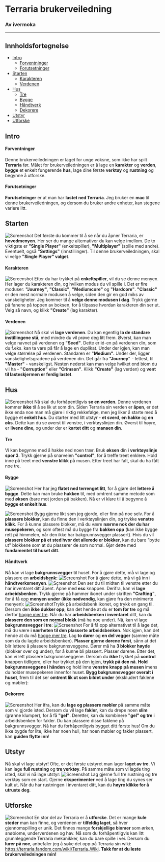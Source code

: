 # Terraria brukerveiledning

### Av ivermoka

---

## Innholdsfortegnelse
  - [Intro](#intro)
    - [Forventninger](#forventninger)
    - [Forutsetninger](#forutsetninger)
  - [Starten](#starten)
    - [Karakteren](#karakteren)
    - [Verdenen](#verdenen)
  - [Hus](#hus)
    - [Tre](#tre)
    - [Bygge](#bygge)
    - [Håndtverk](#håndtverk)
    - [Dekorere](#dekorere)
  - [Utstyr](#utstyr)
  - [Utforske](#utforske)

## Intro

#### Forventninger

Denne brukerveiledningen er laget for unge voksne, som ikke har spilt **Terraria** før. Målet for brukerveiledningen er å lage en **karakter** og **verden**, **bygge** et enkelt fungerende **hus**, lage dine første **verktøy** og **rustning** og begynne å utforske.

#### Forutsetninger

**Forutsetninger** er at man har **lastet ned Terraria**. Jeg bruker en **mac** til denne brukerveiledningen, og dersom du bruker andre enheter, kan stegene variere litt.

## Starten

![Screenshot](images/Screenshot%202024-01-22%20at%2010.29.30.png)
Det første du kommer til å se når du åpner Terraria, er **hovedmenyen**. Her ser du mange alternativer du kan velge imellom. De to viktigste er **"Single Player"** (enkeltspiller), **"Multiplayer"** (spille med andre). Eventuelt, også **"Settings"** (innstillinger). Til denne brukerveiledningen, skal vi velge **"Single Player" valget**.

#### Karakteren

![Screenshot](images/Screenshot%202024-01-22%20at%2010.29.45.png)
Etter du har trykket på **enkeltspiller**, vil du se denne menyen. Her lager du karakteren din, og hvilken modus du vil spille i. Det er fire moduser: **"Journey"**, **"Classic"**, **"Mediumcore"** og **"Hardcore"**. **"Classic"** er den mest normale modusen å velge, siden den gir en god miks av vanskeligheter. Jeg kommer til å **velge denne modusen i dag**. Trykk gjerne på fanene på toppen av boksen, for å tilpasse hvordan karakteren din ser ut. Velg så navn, og klikk **"Create"** (lag karakter).

#### Verdenen

![Screenshot](images/Screenshot%202024-01-22%20at%2010.30.11.png)
Nå skal vi **lage verdenen**. Du kan egentlig **la de standare instillingene stå**, med mindre du vil prøve deg litt frem. Øverst, kan man velge navnet på verdenen og **"Seed"**. Dette er id-en på verdenen din, som du f.eks. kan ta vare på får å lage en duplikat. Under der igjen, kan man velge størrelse på verdenen. Standaren er **"Medium"**. Under der, ligger vanskelighetsgradene på verdenen din. Det går fra **"Journey"** - lettest, til **"Master"** - vanskeligst. Nesten nederst kan man velge hvilket ond biom du vil ha - **"Corruption"** eller **"Crimson"**. Klikk **"Create"** (lag verden) og **vent til lasteskjermen er ferdig lastet**.

## Hus

![Screenshot](images/Screenshot%202024-01-22%20at%2010.31.51.png)
Nå skal du forhåpentligvis **se en verden**. Denne verdenen kommer **ikke** til å se lik ut som din. Siden Terraria sin verden er **åpen**, er det ikke enda noe man må gjøre i riktig rekkefølge, men jeg liker å starte med å bygge et **enkelt hus**. Du starter med litt utstyr - **et sverd**, **en hakke** og **en øks**. Dette kan du se øverst til venstre, i verktøyslinjen din. Øverst til høyre, er **livene dine**, og under der er **kartet ditt** og **manaen din**.

#### Tre

Vi kan begynne med å hakke ned noen trær. Bruk **øksen** din i **verktøyslinje spor 3**. Trykk gjerne på snarveien **"control"**, for å treffe treet enklere. Hold inne på treet med **venstre klikk** på musen. Etter treet har falt, skal du ha fått noe tre.

#### Bygge

![Screenshot](images/Screenshot%202024-01-22%20at%2010.33.45.png)
Her har jeg **flatet ned terrenget litt**, for å gjøre det **lettere å bygge**. Dette kan man bruke **hakken** til, med omtrent samme metode som med **øksen** (bare mot jorden på bakken). Nå er vi klare til å begynne å **bygge et enkelt hus**.

![Screenshot](images/Screenshot%202024-01-22%20at%2010.34.41.png)
Bygg gjerne likt som jeg gjorde, eller finn på noe selv. For å **plassere blokker**, kan du finne den i verktøyslinjen din, og trykke **venstre klikk**. For å kunne plassere blokker, må du være **nærme nok der du har musepekeren**, og som oftest må du bygge fra **bakken opp** (kan ikke bygge rett på himmelen, når den ikke har bakgrunnsvegger plassert). Hvis du vil **plassere blokker på et sted hvor det allerede er blokker**, kan du bare "bytte ut" blokkene som at du plasserer de som normal. Gjør dette med **fundamentet til huset ditt**.

#### Håndtverk

Nå kan vi lage **bakgrunnsvegger** til huset. For å gjøre dette, må vi lage og plassere en **arbeidsbenk:**
![Screenshot](images/Screenshot%202024-01-22%20at%2010.35.07.png)
For å gjøre dette, må vi gå inn i **håndtverksmenyen**.
![Screenshot](images/Screenshot%202024-01-22%20at%2010.34.51.png)
Den ser du til midten til venstre etter du har inventaret ditt åpent. Åpne med **esc** knappen. Derifra, kan vi **lage arbeidsbenken**. Trykk gjerne på hammer ikonet under skriften **"Crafting"**, for å få opp **menyen under** (**ikke nødvendig**, kan gjøre fra den minimerte menyen):
![Screenshot](images/Screenshot%202024-01-22%20at%2010.35.44.png)Trykk på arbeidsbenk ikonet, og trykk en gang til. Dersom den **ikke dukker opp**, kan det hende at du er **tom for tre** og må derfor [hogge mer tre](#tre). Når du har **arbeidsbenken i inventaret** ditt, kan du **plassere den som en normal blokk** (må ha noe under). Nå, kan vi lage **bakgrunnsvegger i tre**:
![Screenshot](images/Screenshot%202024-01-22%20at%2010.36.21.png)
For å få opp alternativet til å lage det, må du være **i nærheten til den plasserte arbeidsbenken**. Nok igjen, kan det hende at du må [hogge mer tre](#tre). Lag **to dører** og **en del vegger** (samme måte som da du lagde arbeidsbenken). **Plasser gjerne dørene først**, sånn at det blir lettere å plassere bakgrunnsveggene. Dører må ha **3 blokker høyde** (blokker over og under), for å kunne bli plassert. Plasser dørene. Etter det, kan vi lett plassere bakgrunnsveggene. Dersom du **ikke** trykket på **control** knappen tidligere, eller har trykket på den igjen, **trykk på den nå**. **Hold bakgrunnsveggene i hånden** og hold inne **venstre knapp på musen** imens du holder musepekeren innenfor huset. **Bygg bakgrunnsvegger overalt i huset**, frem til det ser **omtrent lik ut som bildet under** (ekskludert faklene og møbler):

#### Dekorere

![Screenshot](images/Screenshot%202024-01-22%20at%2010.37.40.png)
Her ifra, kan du **lage og plassere møbler** på samme måte som vi gjorde isted. Dersom du vil lage **fakler**, kan du drepe noen **slim** (grønne klumper), for å få **"gel"**. Deretter, kan du kombinere **"gel" og tre** i arbeidsbenken for fakler. Du kan plassere disse faklene på bakgrunnsvegger. Nå har du forhåpentligvis bygget ditt første hus! Om du ikke bygde for lite, ikke har noen hull, har noen møbler og fakler plassert, kan **guiden flytte inn**!

## Utstyr

Nå skal vi lage utstyr! Ofte, er det første utstyret man lager **laget av tre**. Vi kan lage **full rustning** og **tre verktøy**. På samme måte som vi lagde ting isted, skal vi nå lage utstyr:
![Screenshot](images/Screenshot%202024-01-22%20at%2010.54.39.png)
Lag gjerne full tre rustning og tre verktøy som en start. Gjerne **eksperimenter** ved å lage ting du synes ser kult ut. Når du har rustningen i inventaret ditt, kan du **høyre klikke for å utruste deg**.

## Utforske

![Screenshot](images/Screenshot%202024-01-22%20at%2010.40.24.png)
En stor del av Terraria er å **utforske**. Det er mange **kule steder** man kan finne, og verdenen er **tilfeldig laget**, så hver gjennomspilling er unik. Det finnes mange **forskjellige biomer** som ørken, snøbiome, underverdenen og hav. Nå som du forhåpentligvis kan litt grunnleggende Terraria mekanikker, kan du bare spille i vei. Dersom du **lurer på noe**, anbefaler jeg å søke det opp på Terraria sin wiki: https://terraria.fandom.com/wiki/Terraria_Wiki. **Takk for at du leste brukerveiledningen min!**
